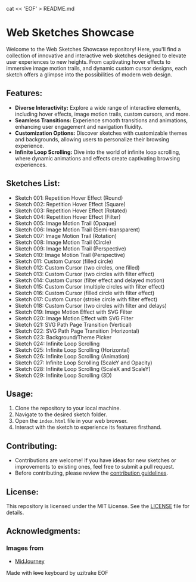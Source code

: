cat << 'EOF' > README.md

# Web Sketches Showcase

Welcome to the Web Sketches Showcase repository! Here, you'll find a collection of innovative and interactive web sketches designed to elevate user experiences to new heights. From captivating hover effects to immersive image motion trails, and dynamic custom cursor designs, each sketch offers a glimpse into the possibilities of modern web design.

## Features:

- **Diverse Interactivity:** Explore a wide range of interactive elements, including hover effects, image motion trails, custom cursors, and more.
- **Seamless Transitions:** Experience smooth transitions and animations, enhancing user engagement and navigation fluidity.
- **Customization Options:** Discover sketches with customizable themes and backgrounds, allowing users to personalize their browsing experience.
- **Infinite Loop Scrolling:** Dive into the world of infinite loop scrolling, where dynamic animations and effects create captivating browsing experiences.

## Sketches List:

- Sketch 001: Repetition Hover Effect (Round)
- Sketch 002: Repetition Hover Effect (Square)
- Sketch 003: Repetition Hover Effect (Rotated)
- Sketch 004: Repetition Hover Effect (Filter)
- Sketch 005: Image Motion Trail (Opaque)
- Sketch 006: Image Motion Trail (Semi-transparent)
- Sketch 007: Image Motion Trail (Rotation)
- Sketch 008: Image Motion Trail (Circle)
- Sketch 009: Image Motion Trail (Perspective)
- Sketch 010: Image Motion Trail (Perspective)
- Sketch 011: Custom Cursor (filled circle)
- Sketch 012: Custom Cursor (two circles, one filled)
- Sketch 013: Custom Cursor (two circles with filter effect)
- Sketch 014: Custom Cursor (filter effect and delayed motion)
- Sketch 015: Custom Cursor (multiple circles with filter effect)
- Sketch 016: Custom Cursor (filled circle with filter effect)
- Sketch 017: Custom Cursor (stroke circle with filter effect)
- Sketch 018: Custom Cursor (two circles with filter and delays)
- Sketch 019: Image Motion Effect with SVG Filter
- Sketch 020: Image Motion Effect with SVG Filter
- Sketch 021: SVG Path Page Transition (Vertical)
- Sketch 022: SVG Path Page Transition (Horizontal)
- Sketch 023: Background/Theme Picker
- Sketch 024: Infinite Loop Scrolling
- Sketch 025: Infinite Loop Scrolling (Horizontal)
- Sketch 026: Infinite Loop Scrolling (Animation)
- Sketch 027: Infinite Loop Scrolling (ScaleY and Opacity)
- Sketch 028: Infinite Loop Scrolling (ScaleX and ScaleY)
- Sketch 029: Infinite Loop Scrolling (3D)

## Usage:

1. Clone the repository to your local machine.
2. Navigate to the desired sketch folder.
3. Open the `index.html` file in your web browser.
4. Interact with the sketch to experience its features firsthand.

## Contributing:

- Contributions are welcome! If you have ideas for new sketches or improvements to existing ones, feel free to submit a pull request.
- Before contributing, please review the [contribution guidelines](CONTRIBUTING.md).

## License:

This repository is licensed under the MIT License. See the [LICENSE](LICENSE) file for details.

## Acknowledgments:

### Images from

- [MidJourney](https://www.midjourney.com/)

Made with ~~love~~ keyboard by uzitrake
EOF
